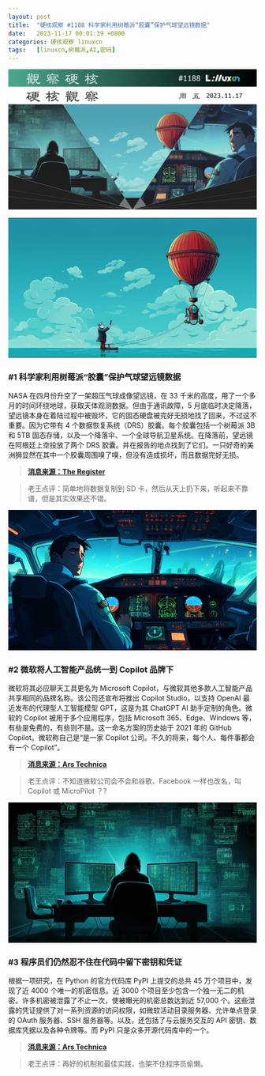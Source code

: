 ```yaml
---
layout: post
title:	"硬核观察 #1188 科学家利用树莓派“胶囊”保护气球望远镜数据"
date:	2023-11-17 00:01:39 +0800 
categories:	硬核观察 linuxcn 
tags:	[linuxcn,树莓派,AI,密码]
---
```



![](/Asserts/Images/album/202311/16/234845frhlxxvbhah66s3b.jpg)


![](/Asserts/Images/album/202311/16/234909u4s9uipkbpii42ip.png)


### #1 科学家利用树莓派“胶囊”保护气球望远镜数据


NASA 在四月份升空了一架超压气球成像望远镜，在 33 千米的高度，用了一个多月的时间环绕地球，获取天体观测数据。但由于通讯故障，5 月底临时决定降落，望远镜本身在着陆过程中被毁坏，它的固态硬盘被完好无损地找了回来，不过这不重要。因为它带有 4 个数据恢复系统（DRS）胶囊。每个胶囊包括一个树莓派 3B 和 5TB 固态存储，以及一个降落伞、一个全球导航卫星系统。在降落前，望远镜在阿根廷上空投放了两个 DRS 胶囊。并在报告的地点找到了它们。一只好奇的美洲狮显然在其中一个胶囊周围嗅了嗅，但没有造成损坏，而且数据完好无损。



> 
> **[消息来源：The Register](https://www.theregister.com/2023/11/16/scientists_use_raspberry_pi_tech/)**
> 
> 
> 



> 
> 老王点评：简单地将数据复制到 SD 卡，然后从天上扔下来，听起来不靠谱，但是其实效果还不错。
> 
> 
> 


![](/Asserts/Images/album/202311/16/234948ecngzypcf6z2yx1y.png)


### #2 微软将人工智能产品统一到 Copilot 品牌下


微软将其必应聊天工具更名为 Microsoft Copilot，与微软其他多款人工智能产品共享相同的品牌名称。该公司还宣布将推出 Copilot Studio，以支持 OpenAI 最近发布的代理型人工智能模型 GPT，这是为其 ChatGPT AI 助手定制的角色。微软的 Copilot 被用于多个应用程序，包括 Microsoft 365、Edge、Windows 等，有些是免费的，有些则不是。这一命名方案的历史始于 2021 年的 GitHub Copilot。微软称自己是“是一家 Copilot 公司。不久的将来，每个人、每件事都会有一个 Copilot”。



> 
> **[消息来源：Ars Technica](https://arstechnica.com/information-technology/2023/11/bing-chat-is-now-microsoft-copilot-in-potentially-confusing-rebranding-move/)**
> 
> 
> 



> 
> 老王点评：不知道微软公司会不会和谷歌、Facebook 一样也改名，叫 Copilot 或 MicroPilot ？?
> 
> 
> 


![](/Asserts/Images/album/202311/16/235030s70uu0l8fxx1e5lb.png)


### #3 程序员们仍然忍不住在代码中留下密钥和凭证


根据一项研究，在 Python 的官方代码库 PyPI 上提交的总共 45 万个项目中，发现了近 4000 个唯一的机密信息。近 3000 个项目至少包含一个独一无二的机密。许多机密被泄露了不止一次，使被曝光的机密总数达到近 57,000 个。这些泄露的凭证提供了对一系列资源的访问权限，如微软活动目录服务器、允许单点登录的 OAuth 服务器、SSH 服务器等。以及，还包括了与云服务交互的 API 密钥、数据库凭据以及各种令牌等。而 PyPI 只是众多开源代码库中的一个。



> 
> **[消息来源：Ars Technica](https://arstechnica.com/security/2023/11/developers-cant-seem-to-stop-exposing-credentials-in-publicly-accessible-code/)**
> 
> 
> 



> 
> 老王点评：再好的机制和最佳实践，也架不住程序员偷懒。
> 
> 
>
